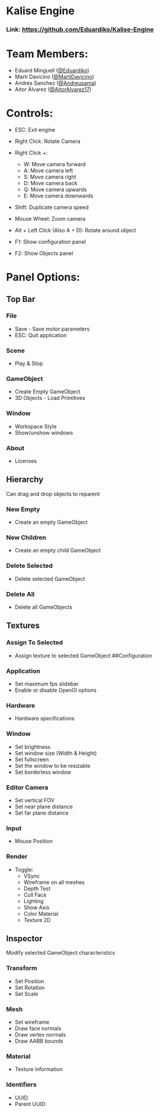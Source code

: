 # Kalise Engine
### Link: https://github.com/Eduardiko/Kalise-Engine

# Team Members:
 - Eduard Minguell ([@Eduardiko](https://github.com/Eduardiko))
 - Martí Davicino ([@MartiDavicino](https://github.com/MartiDavicino))
 - Andres Sanchez ([@Andreusama](https://github.com/andreusama))
 - Aitor Álvarez ([@AitorAlvarez17](https://github.com/AitorAlvarez17))

# Controls:

 - ESC: Exit engine

 - Right Click: Rotate Camera

 - Right Click +:
   - W: Move camera forward
   - A: Move camera left
   - S: Move camera right
   - D: Move camera back
   - Q: Move camera upwards
   - E: Move camera downwards

 - Shift: Duplicate camera speed

 - Mouse Wheel: Zoom camera

 - Alt + Left Click (Also A + D): Rotate around object

 - F1: Show configuration panel
 - F2: Show Objects panel

# Panel Options:
## Top Bar
### File
 - Save - Save motor parameters
 - ESC: Quit application
### Scene
 - Play & Stop
### GameObject
 - Create Empty GameObject
 - 3D Objects - Load Primitives
### Window
 - Workspace Style
 - Show/unshow windows
### About
 - Licenses
## Hierarchy
Can drag and drop objects to reparent
### New Empty
 - Create an empty GameObject
### New Children
 - Create an empty child GameObject
### Delete Selected
 - Delete selected GameObject
### Delete All
 - Delete all GameObjects
## Textures
### Assign To Selected
 - Assign texture to selected GameObject
##Configuration
### Application
 - Set maximum fps slidebar
 - Enable or disable OpenGl options
### Hardware
 - Hardware specifications
### Window
 - Set brightness
 - Set window size (Width & Height)
 - Set fullscreen
 - Set the window to be resizable
 - Set borderless window
### Editor Camera
 - Set vertical FOV
 - Set near plane distance
 - Set far plane distance
### Input
 - Mouse Position
### Render
 - Toggle:
   - VSync
   - Wireframe on all meshes
   - Depth Test
   - Cull Face
   - Lighting
   - Show Axis
   - Color Material
   - Texture 2D
## Inspector
Modify selected GameObject characteristics
### Transform
 - Set Position
 - Set Rotation
 - Set Scale
### Mesh
 - Set wireframe
 - Draw face normals
 - Draw vertex normals
 - Draw AABB bounds
### Material
 - Texture information
### Identifiers
 - UUID
 - Parent UUID

